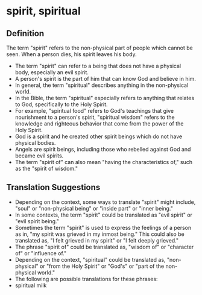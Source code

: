 # spirit, spiritual

## Definition

The term "spirit" refers to the non-physical part of people which cannot be seen. When a person dies, his spirit leaves his body. 

* The term "spirit" can refer to a being that does not have a physical body, especially an evil spirit.
* A person's spirit is the part of him that can know God and believe in him.
* In general, the term "spiritual" describes anything in the non-physical world.
* In the Bible, the term "spiritual" especially refers to anything that relates to God, specifically to the Holy Spirit.
* For example, "spiritual food" refers to God's teachings that give nourishment to a person's spirit, "spiritual wisdom" refers to the knowledge and righteous behavior that come from the power of the Holy Spirit.
* God is a spirit and he created other spirit beings which do not have physical bodies.
* Angels are spirit beings, including those who rebelled against God and became evil spirits.
* The term "spirit of" can also mean "having the characteristics of," such as the "spirit of wisdom."


## Translation Suggestions



* Depending on the context, some ways to translate "spirit" might include, "soul" or "non-physical being" or "inside part" or "inner being."
* In some contexts, the term "spirit" could be translated as "evil spirit" or "evil spirit being."
* Sometimes the term "spirit" is used to express the feelings of a person as in, "my spirit was grieved in my inmost being." This could also be translated as, "I felt grieved in my spirit" or "I felt deeply grieved."
* The phrase "spirit of" could be translated as, "wisdom of" or "character of" or "influence of."
* Depending on the context, "spiritual" could be translated as, "non-physical" or "from the Holy Spirit" or "God's" or "part of the non-physical world."
* The following are possible translations for these phrases:
* spiritual milk
